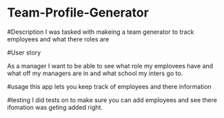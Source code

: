 # Team-Profile-Generator

#Description
I was tasked with makeing a team generator to track employees and what there roles are

#User story

As a manager I want to be able to see what role my emplovees have and what off my managers are in and what school my inters go to.

#usage
this app lets you keep track of employees and there information

#testing
I did tests on to make sure you can add employees and see there ifomation was geting added right.

